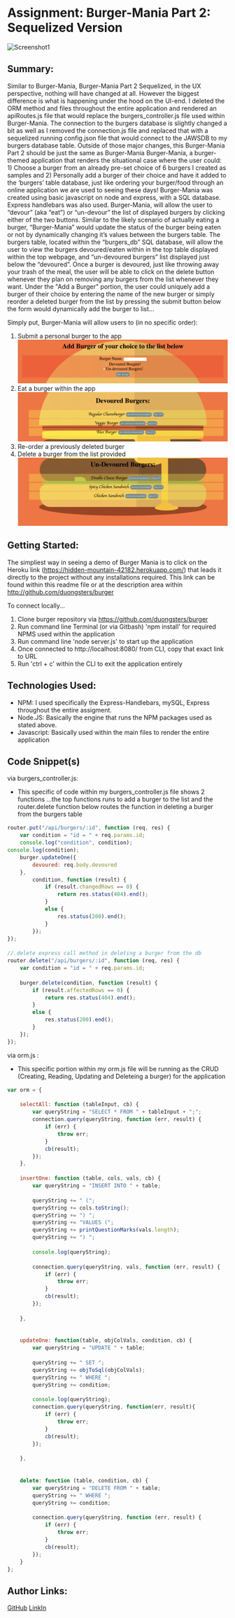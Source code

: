 # Assignment: Burger-Mania Part 2: Sequelized Version


![Screenshot1](./public/assets/img/Screenshot.gif)
## Summary:
Similar to Burger-Mania, Burger-Mania Part 2 Sequelized, in the UX perspective, nothing will have changed at all. However the biggest difference is what is happening under the hood on the UI-end. I deleted the ORM method and files throughout the entire application and rendered an apiRoutes.js file that would replace the burgers_controller.js file used within Burger-Mania. The connection to the burgers database is slightly changed a bit as well as I removed the connection.js file and replaced that with a sequelized running config.json file that would connect to the JAWSDB to my burgers database table. Outside of those major changes, this Burger-Mania Part 2 should be just the same as Burger-Mania
Burger-Mania, a burger-themed application that renders the situational case where the user could: 1) Choose a burger from an already pre-set choice of 6 burgers I created as samples and 2) Personally add a burger of their choice and have it  added to the ‘burgers’ table database, just like ordering your burger/food through an online application we are used to seeing these days! Burger-Mania was created using basic javascript on node and express, with a SQL database. Express handlebars was also used. Burger-Mania, will allow the user to “devour” (aka “eat”) or “un-devour” the list of displayed burgers by clicking either of the two buttons. Similar to the likely scenario of actually eating a burger, “Burger-Mania” would update the status of the burger being eaten or not by dynamically changing it’s values between the burgers table. The burgers table, located within the “burgers_db” SQL database, will allow the user to view the burgers devoured/eaten within in the top  table displayed within the top webpage, and “un-devoured burgers” list displayed just below the “devoured”.  Once a burger is devoured, just like throwing away your trash of the meal, the user will be able to click on the delete button whenever they plan on removing any burgers from the list whenever they want. Under the "Add a Burger" portion, the user could uniquely add a burger of their choice by entering the name of the new burger or simply reorder a deleted burger from the list by pressing the submit button below the form would dynamically add the burger to list...

Simply put, Burger-Mania will allow users to (in no specific order):


1) Submit a personal burger to the app![Screenshot1](./public/assets/img/Screenshot1.png)
2) Eat a burger within the app![Screenshot1](./public/assets/img/Screenshot2.png)
3) Re-order a previously deleted burger
4) Delete a burger from the list provided![Screenshot1](./public/assets/img/Screenshot3.png)
 


## Getting Started:
The simpliest way in seeing a demo of Burger Mania is to click on the Heroku link (https://hidden-mountain-42182.herokuapp.com/) that leads it directly to the project without any installations required. This link can be found within this readme file or at the description area within http://github.com/duongsters/burger

To connect locally...
1) Clone burger repository via https://github.com/duongsters/burger
2) Run command line Terminal (or via Gitbash) 'npm install' for required NPMS used within the application
3) Run command line 'node server.js' to start up the application
4) Once connected to http://localhost:8080/ from CLI, copy that exact link to URL
5) Run 'ctrl + c' within the CLI to exit the application entirely

## Technologies Used:
- NPM: I used specifically the Express-Handlebars, mySQL, Express throughout the entire assigment.
- Node.JS: Basically the engine that runs the NPM packages used as stated above.
- Javascript: Basically used within the main files to render the entire application


## Code Snippet(s)
via burgers_controller.js:
* This specific of code within my burgers_controller.js file shows 2 functions ...the top functions runs to add a burger to the list and the router.delete function below routes the function in deleting a burger from the burgers table
```javascript
router.put("/api/burgers/:id", function (req, res) {
    var condition = "id = " + req.params.id;
    console.log("condition", condition);
console.log(condition);
    burger.updateOne({
        devoured: req.body.devoured
    },
        condition, function (result) {
            if (result.changedRows == 0) {
                return res.status(404).end();
            }
            else {
                res.status(200).end();
            }
        });
});

//.delete express call method in deleting a burger from the db
router.delete("/api/burgers/:id", function (req, res) {
    var condition = "id = " + req.params.id;

    burger.delete(condition, function (result) {
        if (result.affectedRows == 0) {
            return res.status(404).end();
        }
        else {
            res.status(200).end();
        }
    });
});

```


via orm.js :
* This specific portion within my orm.js file will be running as the CRUD (Creating, Reading, Updating and Deleteing a burger) for the application
```javascript
var orm = {

    selectAll: function (tableInput, cb) {
        var queryString = "SELECT * FROM " + tableInput + ";";
        connection.query(queryString, function (err, result) {
            if (err) {
                throw err;
            }
            cb(result);
        });
    },

    insertOne: function (table, cols, vals, cb) {
        var queryString = "INSERT INTO " + table;

        queryString += " (";
        queryString += cols.toString();
        queryString += ") ";
        queryString += "VALUES (";
        queryString += printQuestionMarks(vals.length);
        queryString += ") ";

        console.log(queryString);

        connection.query(queryString, vals, function (err, result) {
            if (err) {
                throw err;
            }
            cb(result);
        });

    },


    updateOne: function(table, objColVals, condition, cb) {
        var queryString = "UPDATE " + table;

        queryString += " SET ";
        queryString += objToSql(objColVals);
        queryString += " WHERE ";
        queryString += condition;

        console.log(queryString);
        connection.query(queryString, function(err, result){
            if (err) {
                throw err;
            }
            cb(result);
        });

    },


    delete: function (table, condition, cb) {
        var queryString = "DELETE FROM " + table;
        queryString += " WHERE ";
        queryString += condition;

        connection.query(queryString, function (err, result) {
            if (err) {
                throw err;
            }
            cb(result);
        });
    }
};

```




## Author Links:
[GitHub](https://github.com/duongsters)
[LinkIn](https://www.linkedin.com/in/theandrewduong/)